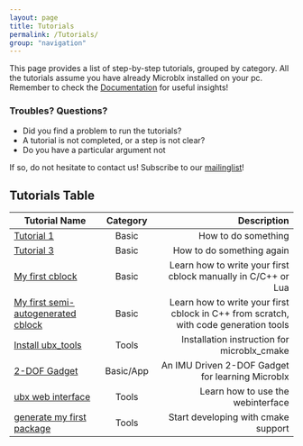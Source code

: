 ```yaml
---
layout: page
title: Tutorials
permalink: /Tutorials/
group: "navigation"
---
```


This page provides a list of step-by-step tutorials, grouped by category. All the tutorials assume you have already Microblx installed on your pc. Remember to check the [Documentation](/Documentation/) for useful insights!

### Troubles? Questions?

 - Did you find a problem to run the tutorials? 
 - A tutorial is not completed, or a step is not clear?
 - Do you have a particular argument not
 
 If so, do not hesitate to contact us! Subscribe to our [mailinglist](http://lists.mech.kuleuven.be/mailman/listinfo/microblx)!

## Tutorials Table


| Tutorial Name     |   Category         | Description  |
| ------------- |:-------------:| -----:|
|  [Tutorial 1](tutorial_1) | Basic |  How to do something|
|  [Tutorial 3](tutorial_3) | Basic |  How to do something again  |
|  [My first cblock](first_cblock) | Basic |  Learn how to write your first cblock manually in C/C++ or Lua |
|  [My first semi-autogenerated cblock](c_example_with_auto/c_example_with_auto) | Basic |  Learn how to write your first cblock in C++ from scratch, with code generation tools |
|  [Install ubx_tools](ubx_tools/install) | Tools | Installation instruction for microblx_cmake |
| [2-DOF Gadget](2dof_gadget) | Basic/App | An IMU Driven 2-DOF Gadget for learning Microblx |
| [ubx web interface](webinterface) | Tools      | Learn how to use the webinterface  |
| [generate my first package](pkg_generation) | Tools      | Start developing with cmake support |
